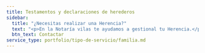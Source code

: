 ```yaml
---
title: Testamentos y declaraciones de herederos
sidebar:
  title: "¿Necesitas realizar una Herencia?"
  text: "<p>En la Notaría vilas te ayudamos a gestional tu Herencia.</p>"
  btn_text: Contactar
service_type: portfolio/tipo-de-servicio/familia.md
---
```


